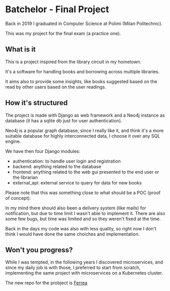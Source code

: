 # Batchelor - Final Project

Back in 2019 I graduated in Computer Science at Polimi (Milan Politechnic).

This was my project for the final exam (a practice one).

## What is it

This is a project inspired from the library circuit in my hometown.

It's a software for handling books and borrowing across multiple libraries.

It aims also to provide some insights, like books suggested based on the read by other users based on the user readings.

## How it's structured

The project is made with Django as web framework and a Neo4j instance as database (it has a sqlite db just for user authentication).

Neo4j is a popular graph database; since I really like it, and think it's a more suitable database for highly interconnected data, I choose it over any SQL engine.

We have then four Django modules:

- authentication: to handle user login and registration
- backend: anything related to the database
- frontend: anything related to the web gui presented to the end user or the librarian
- external_api: external service to query for data for new books

Please note that this was something close to what should be a POC (proof of concept).

In my mind there should also been a delivery system (like mails) for notification, but due to time limit I wasn't able to implement it. There are also some few bugs, but time was limited and so they weren't fixed at the time.

Back in the days my code was also with less quality, so right now I don't think I would have done the same choiches and implementation.

## Won't you progress?

While I was tempted, in the following years I discovered microservices, and since my daily job is with those, I preferred to start from scratch, implementing the same project with microservices on a Kubernetes cluster.

The new repo for the probject is [Ferrea](https://github.com/Grimoldi/ferrea)
